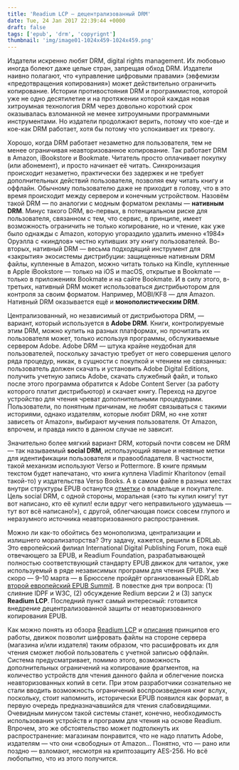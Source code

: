 ```yaml
---
title: 'Readium LCP — децентрализованный DRM'
date: Tue, 24 Jan 2017 22:39:44 +0000
draft: false
tags: ['epub', 'drm', 'copyrignt']
thumbnail: 'img/image01-1024x459-1024x459.png'
---
```


Издатели искренно любят DRM, digital rights management. Их любовью иногда болеют даже целые стран, запрещая обход DRM. Издатели наивно полагают, что «управление цифровыми правами» (эвфемизм «предотвращения копирования») может действительно ограничить копирование. Истории противостояния DRM и программистов, которой уже не одно десятилетие и на протяжении которой каждая новая хитроумная технология DRM через довольно короткий срок оказывалась взломанной не менее хитроумными программными инструментами. Но издатели продолжают верить, потому что кое-где и кое-как DRM работает, хотя бы потому что успокаивает их тревогу.

Хорошо, когда DRM работает незаметно для пользователя, тем не менее ограничивая неавторизованное копирование. Так работает DRM в Amazon, iBookstore и Bookmate. Читатель просто оплачивает покупку (или абонемент), и просто начинает её читать. Синхронизация происходит незаметно, практически без задержек и не требует дополнительных действий пользователя, позволяя ему читать книгу и оффлайн. Обычному пользователю даже не приходит в голову, что в это время происходит между сервером и конечным устройством. Назовём такой DRM — по аналогии с модным форматом рекламы — **нативным DRM**. Минус такого DRM, во-первых, в потенциальном риске для пользователя, связанном с тем, что сервис, в принципе, имеет возможность ограничить не только копирование, но и чтение, как уже было однажды с Amazon, которую угораздило удалить именно «1984» Оруэлла с «киндлов» честно купивших эту книгу пользователей. Во-вторых, нативный DRM — весьма подходящий инструмент для «закрытия» экосистемы дистрибуции: защищенные нативным DRM файлы, купленные в Amazon, можно читать только на Kindle, купленные в Apple iBookstore — только на iOS и macOS, открытые в Bookmate — только в приложениях Bookmate и на сайте Bookmate. И в силу этого, в-третьих, нативный DRM может использоваться дистрибьютором для контроля за своим форматом. Например, MOBI/KF8 — для Amazon. Нативный DRM оказывается ещё и **монополистическим DRM**.

Централизованный, но независимый от дистрибьютора DRM, — вариант, который используется в **Adobe DRM**. Книги, контролируемые этим DRM, можно купить на разных платформах, но прочитать их пользователя может, только используя программы, обслуживаемые сервером Adobe. Adobe DRM — штука крайне неудобная для пользователей, поскольку зачастую требует от него совершения целого ряда процедур, никак, в сущности с покупкой и чтением не связанных: пользователь должен скачать и установить Adobe Digital Editions, получить учетную запись Adobe, скачать служебный файл, и только после этого программа обратится к Adobe Content Server (за работу которого платит дистрибьютор) и скачает книгу. Переход на другое устройство для чтения чреват дополнительными процедурами. Пользователи, по понятным причинам, не любят связываться с такими историями, однако издателям, которые любят DRM, но «не хотят зависеть от Amazon», выбирают мучения пользователя. От Amazon, впрочем, и правда никто в данном случае не зависит.

Значительно более мягкий вариант DRM, который почти совсем не DRM — так называемый **social DRM**, использующий явные и неявные метки для идентификации пользователя и правообладателя. В частности, такой механизм используют Verso и Pottermore. В книге прямым текстом будет напечатано, что книга куплена Vladimir Kharitonov (email такой-то) у издательства Verso Books. А в самом файле в разных местах внутри структуры EPUB останутся [отметки](http://pastebin.com/fcX6AN6g) о владельце и покупателе. Цель social DRM, с одной стороны, моральная («это ты купил книгу! тут вот написано, кто её купил! если вдруг чего неправильного удумаешь — тут вот всё написано!»), с другой, облегчающая поиск совсем глупого и неразумного источника неавторизованного распространения.

Можно ли как-то обойтись без монополизма, централизации и излишнего морализаторства? Эту задачу, кажется, решили в EDRLab. Это европейский филиал International Digital Publishing Forum, пока ещё отвечающего за EPUB, и Readium Foundation, разрабатывающей полностью соответствующий стандарту EPUB движок для читалок, уже используемый в ряде независимых программ для чтения EPUB. Уже скоро — 9–10 марта — в Брюсселе пройдёт организованный EDRLab [второй европейский EPUB Summit](https://edrlab.org/2017/01/11/epub-summit-2017-first-press-release/). В повестке дня три вопроса: (1) слияние IDPF и W3C, (2) обсуждение Redium версии 2 и (3) запуск **Readium LCP**. Последний пункт самый интересный: готовится внедрение децентрализованной защиты от неавторизованного копирования EPUB.

Как можно понять из обзора [Readium LCP](https://edrlab.org/readium/readium-lcp/overview/) и [описания](https://edrlab.org/readium/readium-lcp/principles/) принципов его работы, движок позволит шифровать файлы на стороне сервера (магазина и/или издателя) таким образом, что расшифровать их для чтения сможет любой пользователь с учетной записью оффлайн. Система предусматривает, помимо этого, возможность дополнительных ограничений на копирование фрагментов, на количество устройств для чтения данного файла и облегчение поиска неавторизованных копий в сети. При этом разработчики сознательно не стали вводить возможность ограничений воспроизведения книг вслух, поскольку, стоит напомнить, исторически EPUB появился как формат, в первую очередь предназначавшийся для чтения слабовидящими. Очевидным минусом такой системы станет, конечно, необходимость использования устройств и программ для чтения на основе Readium. Впрочем, это же обстоятельство может подтолкнуть их распространение: магазинам понравится, что не надо платить Adobe, издателям — что они «свободны» от Amazon… Понятно, что — рано или поздно — взломают, несмотря на криптозащиту AES-256. Но всё любопытно, что из этого получится.